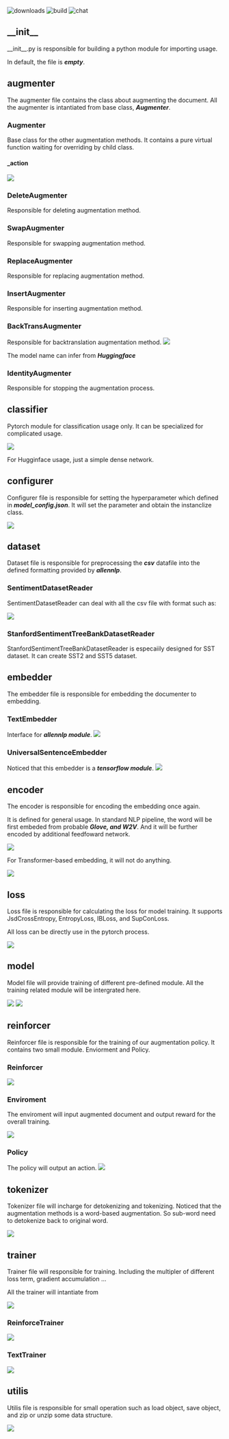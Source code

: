![downloads](https://img.shields.io/github/downloads/atom/atom/total.svg)
![build](https://img.shields.io/appveyor/ci/:user/:repo.svg)
![chat](https://img.shields.io/discord/:serverId.svg)

## \_\_init\_\_

\_\_init\_\_.py is responsible for building a python module for importing usage.

In default, the file is ***empty***.

## augmenter

The augmenter file contains the class about augmenting the document. All the augmenter is intantiated from base class, ***Augmenter***.

### Augmenter

Base class for the other augmentation methods. It contains a pure virtual function waiting for overriding by child class.

#### _action
![](https://i.imgur.com/El3U37H.png)

### DeleteAugmenter

Responsible for deleting augmentation method.

### SwapAugmenter

Responsible for swapping augmentation method.

### ReplaceAugmenter

Responsible for replacing augmentation method.

### InsertAugmenter

Responsible for inserting augmentation method.

### BackTransAugmenter

Responsible for backtranslation augmentation method.
![](https://i.imgur.com/c19Yyom.png)

The model name can infer from ***Huggingface***

### IdentityAugmenter

Responsible for stopping the augmentation process.

## classifier

Pytorch module for classification usage only. It can be specialized for complicated usage.

![](https://i.imgur.com/DfB7n6D.png)

For Hugginface usage, just a simple dense network.

## configurer

Configurer file is responsible for setting the hyperparameter which defined in ***model_config.json***. It will set the parameter and obtain the instanclize class.

![](https://i.imgur.com/A0fVjT9.png)

## dataset

Dataset file is responsible for preprocessing the ***csv*** datafile into the defined formatting provided by ***allennlp***.

### SentimentDatasetReader

SentimentDatasetReader can deal with all the csv file with format such as:

![](https://i.imgur.com/v9rJRQR.png)

### StanfordSentimentTreeBankDatasetReader

StanfordSentimentTreeBankDatasetReader is especaiily designed for SST dataset. It can create SST2 and SST5 dataset.

## embedder

The embedder file is responsible for embedding the documenter to embedding. 

### TextEmbedder

Interface for ***allennlp module***.
![](https://i.imgur.com/KzvDXWc.png)

### UniversalSentenceEmbedder

Noticed that this embedder is a ***tensorflow module***.
![](https://i.imgur.com/rkXe6nD.png)

## encoder

The encoder is responsible for encoding the embedding once again.

It is defined for general usage. In standard NLP pipeline, the word will be first embeded from probable ***Glove, and W2V***. And it will be further encoded by additional feedfoward network.

![](https://i.imgur.com/EXoIKoI.png)

For Transformer-based embedding, it will not do anything.

![](https://i.imgur.com/HDNe9Vu.png)


## loss

Loss file is responsible for calculating the loss for model training. It supports JsdCrossEntropy, EntropyLoss, IBLoss, and SupConLoss.

All loss can be directly use in the pytorch process.

![](https://i.imgur.com/yyRjNE5.png)

## model

Model file will provide training of different pre-defined module. All the training related module will be intergrated here.

![](https://i.imgur.com/tBPqtmb.png)
![](https://i.imgur.com/r4zDnZL.png)


## reinforcer

Reinforcer file is responsible for the training of our augmentation policy. It contains two small module. Enviorment and Policy.

### Reinforcer
![](https://i.imgur.com/so6rdns.png)

### Enviroment
The enviroment will input augmented document and output reward for the overall training.

![](https://i.imgur.com/PyOFirv.png)

### Policy
The policy will output an action.
![](https://i.imgur.com/y3HJHrm.png)

## tokenizer

Tokenizer file will incharge for detokenizing and tokenizing. Noticed that the augmentation methods is a word-based augmentation. So sub-word need to detokenize back to original word.

![](https://i.imgur.com/eZvpA4l.png)

## trainer

Trainer file will responsible for training. Including the multipler of different loss term, gradient accumulation ...

All the trainer will intantiate from 

![](https://i.imgur.com/ICGCfph.png)

### ReinforceTrainer

![](https://i.imgur.com/B3JDo0X.png)

### TextTrainer

![](https://i.imgur.com/mWrOXQh.png)

## utilis

Utilis file is responsible for small operation such as load object, save object, and zip or unzip some data structure.

![](https://i.imgur.com/x2uXQIY.png)
